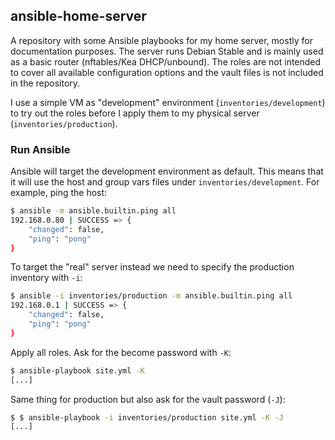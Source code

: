 ## ansible-home-server

A repository with some Ansible playbooks for my home server, mostly for documentation purposes. The server runs Debian Stable and is mainly used as a basic router (nftables/Kea DHCP/unbound). The roles are not intended to cover all available configuration options and the vault files is not included in the repository.

I use a simple VM as "development" environment (`inventories/development`) to try out the roles before I apply them to my physical server (`inventories/production`).

### Run Ansible

Ansible will target the development environment as default. This means that it will use the host and group vars files under `inventories/development`. For example, ping the host:

```bash
$ ansible -m ansible.builtin.ping all
192.168.0.80 | SUCCESS => {
    "changed": false,
    "ping": "pong"
}
```

To target the "real" server instead we need to specify the production inventory with `-i`:

```bash
$ ansible -i inventories/production -m ansible.builtin.ping all
192.168.0.1 | SUCCESS => {
    "changed": false,
    "ping": "pong"
}
```

Apply all roles. Ask for the become password with `-K`:

```bash
$ ansible-playbook site.yml -K
[...]
```

Same thing for production but also ask for the vault password (`-J`):

```bash
$ $ ansible-playbook -i inventories/production site.yml -K -J
[...]
```
